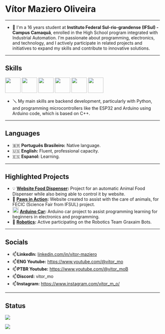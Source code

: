 #  Vítor Maziero Oliveira
---

- 📕 I'm a 16 years student at **Instituto Federal Sul-rio-grandense (IFSul) - Campus Camaquã**, enrolled in the High School program integrated with Industrial Automation. I'm passionate about programming, electronics, and technology, and I actively participate in related projects and initiatives to expand my skills and contribute to innovative solutions.

---

## Skills

<img src="https://cdn.jsdelivr.net/gh/devicons/devicon@latest/icons/python/python-original.svg" width="50" height="50"/> <img src="https://cdn.jsdelivr.net/gh/devicons/devicon@latest/icons/arduino/arduino-original.svg" width="50" height="50"/> <img src="https://cdn.jsdelivr.net/gh/devicons/devicon@latest/icons/cplusplus/cplusplus-original.svg" width="50" height="50"> <img src="https://cdn.jsdelivr.net/gh/devicons/devicon@latest/icons/c/c-original.svg" width="50" height="50"/> <img src="https://cdn.jsdelivr.net/gh/devicons/devicon@latest/icons/javascript/javascript-original.svg" width="50" height="50"/>  <img src="https://cdn.jsdelivr.net/gh/devicons/devicon@latest/icons/html5/html5-original.svg" width="50" height="50"/> 

- 🪛 My main skills are backend development, particularly with Python, and programming microcontrollers like the ESP32 and Arduino using Arduino code, which is based on C++.

---

## Languages

- 🇧🇷 **Português Brasileiro:** Native language.
- 🇺🇸 **English:** Fluent, professional capacity.
- 🇪🇸 **Espanol:** Learning.

---

## Highlighted Projects

- 💡 **[Website Food Dispenser](https://github.com/vitor-m-o/dispensador-racao-1):** Project for an automatic Animal Food Dispenser while also being able to control it by website.
- 🦴 **[Paws in Action](https://github.com/vitor-m-o/patinhasemacao.github.io):** Website created to assist with the care of animals, for FECIC (Science Fair from IFSUL) project.
- <img src="https://cdn.jsdelivr.net/gh/devicons/devicon@latest/icons/arduino/arduino-original.svg" width="20" height="20"/> **[Arduino Car](https://github.com/vitor-m-o/arduino_car_v1):** Arduino car project to assist programming learning for beginners in electronics and programming.
- 🤖 **[Robotics](https://www.instagram.com/graxaim_bots/):** Active participating on the Robotics Team Graxaim Bots.
  
---

## Socials

- 📫**LinkedIn:** [linkedin.com/in/vitor-maziero](https://www.linkedin.com/in/v%C3%ADtor-maziero-oliveira-58767032a/)
- 📫**ENG Youtube:** https://www.youtube.com/@vitor_mo
- 📫**PTBR Youtube:** https://www.youtube.com/@vitor_moB
- 📫**Discord:** vitor_mo
- 📫**Instagram:** https://www.instagram.com/vitor_m_o/

---

## Status

![](https://github-readme-stats.vercel.app/api/top-langs/?username=vitor-m-o&layout=compact&theme=dark&langs_count=10&cache_seconds=86400)

![](https://github-readme-streak-stats.herokuapp.com/?user=vitor-m-o&theme=dark)
